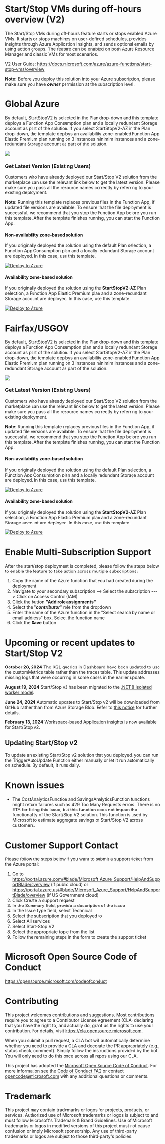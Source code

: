 # Start/Stop VMs during off-hours overview (V2)

The Start/Stop VMs during off-hours feature starts or stops enabled Azure VMs. It starts or stops machines on user-defined schedules, provides insights through Azure Application Insights, and sends optional emails by using action groups. The feature can be enabled on both Azure Resource Manager and classic VMs for most scenarios.

V2 User Guide: https://docs.microsoft.com/azure/azure-functions/start-stop-vms/overview

**Note:** Before you deploy this solution into your Azure subscription, please make sure you have **_owner_** permission at the subscription level.

# Global Azure

 By default, StartStopV2 is selected in the Plan drop-down and this template deploys a Function App Consumption plan and a locally redundant Storage account as part of the solution. If you select StartStopV2-AZ in the Plan drop-down, the template deploys an availability zone-enabled Function App Elastic Premium plan running on 3 instances minimim instances and a zone-redundant Storage account as part of the solution.

<a href="https://portal.azure.com/#create/microsoftcorporation1620879115842.startstopv2startstopv2-08252021" target="_blank">
  <img src="https://raw.githubusercontent.com/Azure/azure-quickstart-templates/master/1-CONTRIBUTION-GUIDE/images/deploytoazure.svg?sanitize=true"/>
</a>

### Get Latest Version (Existing Users)
 
 Customers who have already deployed our Start/Stop V2 solution from the marketplace can use the relevant link below to get the latest version. Please make sure you pass all the resource names correctly by referring to your existing deployment.

**Note**: Running this template replaces previous files in the Function App, if updated file versions are available. To ensure that the file deployment is successful, we recommend that you stop the Function App before you run this template. After the template finishes running, you can start the Function App.

#### Non-availability zone-based solution

 If you originally deployed the solution using the default Plan selection, a Function App Consumption plan and a locally redundant Storage account are deployed. In this case, use this template.
 
 [![Deploy to Azure](https://raw.githubusercontent.com/Azure/azure-quickstart-templates/master/1-CONTRIBUTION-GUIDE/images/deploytoazure.svg?sanitize=true)](https://portal.azure.com/#create/Microsoft.Template/uri/https%3A%2F%2Fraw.githubusercontent.com%2Fmicrosoft%2Fstartstopv2-deployments%2Fmain%2Fartifacts%2Fssv2autoupdate.json)

#### Availability zone-based solution

 If you originally deployed the solution using the **StartStopV2-AZ** Plan selection, a Function App Elastic Premium plan and a zone-redundant Storage account are deployed. In this case, use this template.

 [![Deploy to Azure](https://raw.githubusercontent.com/Azure/azure-quickstart-templates/master/1-CONTRIBUTION-GUIDE/images/deploytoazure.svg?sanitize=true)](https://portal.azure.com/#create/Microsoft.Template/uri/https%3A%2F%2Fraw.githubusercontent.com%2Fmicrosoft%2Fstartstopv2-deployments%2Fmain%2Fartifacts%2Fssv2autoupdateAz.json)

<p>

# Fairfax/USGOV

 By default, StartStopV2 is selected in the Plan drop-down and this template deploys a Function App Consumption plan and a locally redundant Storage account as part of the solution. If you select StartStopV2-AZ in the Plan drop-down, the template deploys an availability zone-enabled Function App Elastic Premium plan running on 3 instances minimim instances and a zone-redundant Storage account as part of the solution.

<a href="https://portal.azure.us/#create/microsoftcorporation1620879115842.startstopv2-gov-fairfaxstartstopv2gov-09012021" target="_blank">
  <img src="https://raw.githubusercontent.com/Azure/azure-quickstart-templates/master/1-CONTRIBUTION-GUIDE/images/deploytoazure.svg?sanitize=true"/>
</a>

 ### Get Latest Version (Existing Users)
 
 Customers who have already deployed our Start/Stop V2 solution from the marketplace can use the relevant link below to get the latest version. Please make sure you pass all the resource names correctly by referring to your existing deployment.

**Note**: Running this template replaces previous files in the Function App, if updated file versions are available. To ensure that the file deployment is successful, we recommend that you stop the Function App before you run this template. After the template finishes running, you can start the Function App.

#### Non-availability zone-based solution

 If you originally deployed the solution using the default Plan selection, a Function App Consumption plan and a locally redundant Storage account are deployed. In this case, use this template.

 [![Deploy to Azure](https://raw.githubusercontent.com/Azure/azure-quickstart-templates/master/1-CONTRIBUTION-GUIDE/images/deploytoazure.svg?sanitize=true)](https://portal.azure.us/?microsoft_azure_marketplace_itemhidekey=cuidCustomDeployment#create/Microsoft.Template/uri/https%3A%2F%2Fraw.githubusercontent.com%2Fmicrosoft%2Fstartstopv2-deployments%2Fmain%2Fartifacts%2Fssv2autoupdateff.json)

#### Availability zone-based solution

 If you originally deployed the solution using the **StartStopV2-AZ** Plan selection, a Function App Elastic Premium plan and a zone-redundant Storage account are deployed. In this case, use this template.

 [![Deploy to Azure](https://raw.githubusercontent.com/Azure/azure-quickstart-templates/master/1-CONTRIBUTION-GUIDE/images/deploytoazure.svg?sanitize=true)](https://portal.azure.us/?microsoft_azure_marketplace_itemhidekey=cuidCustomDeployment#create/Microsoft.Template/uri/https%3A%2F%2Fraw.githubusercontent.com%2Fmicrosoft%2Fstartstopv2-deployments%2Fmain%2Fartifacts%2Fssv2autoupdateffAz.json)

<p>

# Enable Multi-Subscription Support
After the start/stop deployment is completed, please follow the steps below to enable the feature to take action across multiple subscriptions:
1. Copy the name of the Azure function that you had created during the deployment
1. Navigate to your secondary subscription -->  Select the subscription ---> Click on Access Control (IAM)
1. Click the button <b>"Add role assignments"</b>  
1. Select the "**_contributor_**" role from the dropdown
1. Enter the name of the Azure function in the "Select search by name or email address" box. Select the function name
1. Click the <b>Save</b> button

# Upcoming or recent updates to Start/Stop V2
**October 28, 2024**
The KQL queries in Dashboard have been updated to use the customMetrics table rather than the traces table. This update addresses missing logs that were occurring in some cases in the earlier update.

**August 19, 2024**
Start/Stop v2 has been migrated to the [.NET 8 isolated worker model](https://learn.microsoft.com/azure/azure-functions/functions-versions?tabs=isolated-process%2Cv4&pivots=programming-language-csharp#languages).

**June 24, 2024**
Automatic updates to Start/Stop v2 will be downloaded from GitHub rather than from Azure Storage Blob. Refer to [this notice](https://github.com/microsoft/startstopv2-deployments/issues/124) for further details.

**February 13, 2024**
Workspace-based Application insights is now available for Start/Stop v2.
 
## Updating Start/Stop v2
To update an existing  Start/Stop v2 solution that you deployed, you can run the TriggerAutoUpdate Function either manually or let it run automatically on schedule. By default, it runs daily.

# Known issues
- The CostAnalyticsFunction and SavingsAnalyticsFunction functions might return failures such as 429 Too Many Requests errors. There is no ETA for fixing this issue, but this function does not impact the functionality of the Start/Stop V2 solution. This function is used by Microsoft to estimate aggregate savings of Start/Stop V2 across customers.

# Customer Support Contact
Please follow the steps below if you want to submit a support ticket from the Azure portal:
  
1. Go to https://portal.azure.com/#blade/Microsoft_Azure_Support/HelpAndSupportBlade/overview (if public cloud) or https://portal.azure.us/#blade/Microsoft_Azure_Support/HelpAndSupportBlade/overview (if US Government cloud)
2. Click Create a support request
3. In the Summary field, provide a description of the issue
4. In the Issue type field, select Technical
5. Select the subscription that you deployed to
6. Select All services
7. Select Start-Stop V2
8. Select the appropriate topic from the list
9. Follow the remaining steps in the form to create the support ticket
  
# Microsoft Open Source Code of Conduct
https://opensource.microsoft.com/codeofconduct

# Contributing
This project welcomes contributions and suggestions. Most contributions require you to agree to a
Contributor License Agreement (CLA) declaring that you have the right to, and actually do, grant us
the rights to use your contribution. For details, visit https://cla.opensource.microsoft.com.

When you submit a pull request, a CLA bot will automatically determine whether you need to provide
a CLA and decorate the PR appropriately (e.g., status check, comment). Simply follow the instructions
provided by the bot. You will only need to do this once across all repos using our CLA.

This project has adopted the [Microsoft Open Source Code of Conduct](https://opensource.microsoft.com/codeofconduct/).
For more information see the [Code of Conduct FAQ](https://opensource.microsoft.com/codeofconduct/faq/) or
contact [opencode@microsoft.com](mailto:opencode@microsoft.com) with any additional questions or comments.


# Trademark
This project may contain trademarks or logos for projects, products, or services. Authorized use of Microsoft trademarks or logos is subject to and must follow Microsoft's Trademark & Brand Guidelines. Use of Microsoft trademarks or logos in modified versions of this project must not cause confusion or imply Microsoft sponsorship. Any use of third-party trademarks or logos are subject to those third-party's policies.
